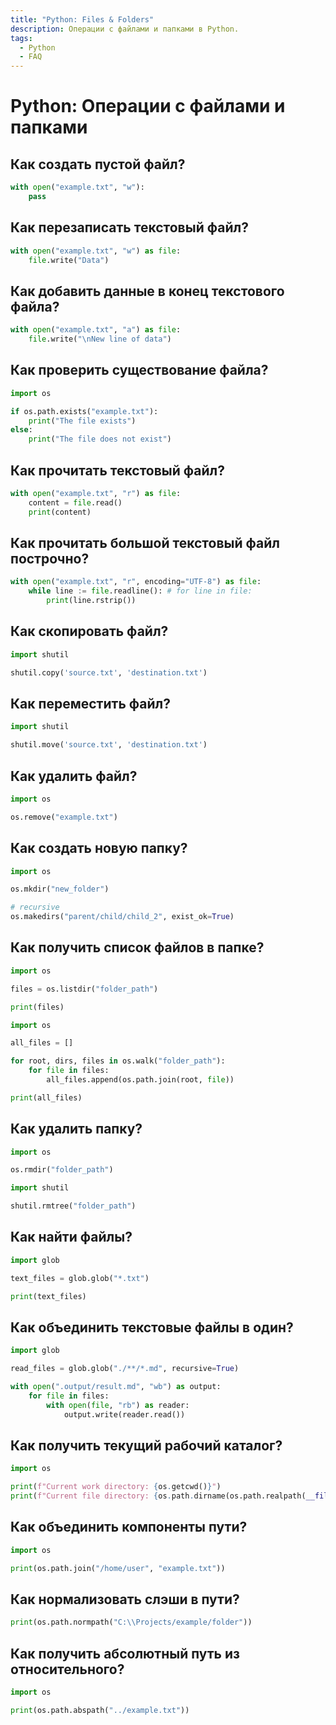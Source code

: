 ```yaml
---
title: "Python: Files & Folders"
description: Операции с файлами и папками в Python.
tags:
  - Python
  - FAQ
---
```


# Python: Операции с файлами и папками

## Как создать пустой файл?

```python
with open("example.txt", "w"):
    pass
```

## Как перезаписать текстовый файл?

```python
with open("example.txt", "w") as file:
    file.write("Data")
```

## Как добавить данные в конец текстового файла?

```python
with open("example.txt", "a") as file:
    file.write("\nNew line of data")
```

## Как проверить существование файла?

```python
import os

if os.path.exists("example.txt"):
    print("The file exists")
else:
    print("The file does not exist")
```

## Как прочитать текстовый файл?

```python
with open("example.txt", "r") as file:
    content = file.read()
    print(content)
```

## Как прочитать большой текстовый файл построчно?

```python
with open("example.txt", "r", encoding="UTF-8") as file:
    while line := file.readline(): # for line in file:
        print(line.rstrip())
```

## Как скопировать файл?

```python
import shutil

shutil.copy('source.txt', 'destination.txt')
```

## Как переместить файл?

```python
import shutil

shutil.move('source.txt', 'destination.txt')
```

## Как удалить файл?

```python
import os

os.remove("example.txt")
```

## Как создать новую папку?

```python
import os

os.mkdir("new_folder")

# recursive
os.makedirs("parent/child/child_2", exist_ok=True)
```

## Как получить список файлов в папке?

```python
import os

files = os.listdir("folder_path")

print(files)
```

```python title="Recursive"
import os

all_files = []

for root, dirs, files in os.walk("folder_path"):
    for file in files:
        all_files.append(os.path.join(root, file))

print(all_files)
```

## Как удалить папку?

```python
import os

os.rmdir("folder_path")
```

```python title="Recursive"
import shutil

shutil.rmtree("folder_path")
```

## Как найти файлы?

```python
import glob

text_files = glob.glob("*.txt")

print(text_files)
```

## Как объединить текстовые файлы в один?

```python
import glob

read_files = glob.glob("./**/*.md", recursive=True)

with open(".output/result.md", "wb") as output:
    for file in files:
        with open(file, "rb") as reader:
            output.write(reader.read())
```

## Как получить текущий рабочий каталог?

```python
import os

print(f"Current work directory: {os.getcwd()}")
print(f"Current file directory: {os.path.dirname(os.path.realpath(__file__))}")
```

## Как объединить компоненты пути?

```python
import os

print(os.path.join("/home/user", "example.txt"))
```

## Как нормализовать слэши в пути?

```python
print(os.path.normpath("C:\\Projects/example/folder"))
```

## Как получить абсолютный путь из относительного?

```python
import os

print(os.path.abspath("../example.txt"))
```
